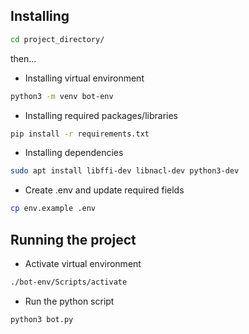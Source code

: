 ## Installing
```sh
cd project_directory/
```

then...

* Installing virtual environment
```sh
python3 -m venv bot-env
```

* Installing required packages/libraries
```sh
pip install -r requirements.txt
```

* Installing dependencies
```sh
sudo apt install libffi-dev libnacl-dev python3-dev
```

* Create .env and update required fields
```sh
cp env.example .env
```

## Running the project

* Activate virtual environment
```sh
./bot-env/Scripts/activate
```

* Run the python script
```sh
python3 bot.py
```
